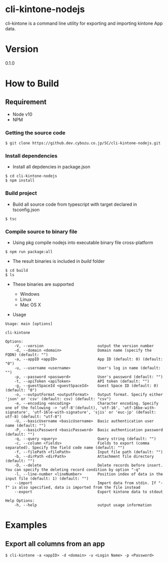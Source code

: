 # cli-kintone-nodejs
cli-kintone is a command line utility for exporting and importing kintone App data.

# Version
0.1.0

# How to Build

## Requirement
* Node v10
* NPM

### Getting the source code

```
$ git clone https://github.dev.cybozu.co.jp/SC/cli-kintone-nodejs.git
```

### Install dependencies
* Install all depdencies in package.json
```
$ cd cli-kintone-nodejs
$ npm install
```

### Build project
* Build all source code from typescript with target declared in tsconfig.json
```
$ tsc
```

### Compile source to binary file
* Using pkg compile nodejs into executable binary file cross-platform
```
$ npm run package:all
```

* The result binaries is included in *build* folder
```
$ cd build
$ ls
```

* These binaries are supported 
    * Windows
    * Linux
    * Mac OS X

* Usage
```
Usage: main [options]

cli-kintone

Options:
    -V, --version                        output the version number
    -d, --domain <domain>                Domain name (specify the FQDN) (default: "")
    -a, --appID <appID>                  App ID (default: 0) (default: "0")
    -u, --username <username>            User's log in name (default: "")
    -p, --password <password>            User's password (default: "")
    -t, --apiToken <apiToken>            API token (default: "")
    -g, --guestSpaceId <guestSpaceId>    Guest Space ID (default: 0) (default: "0")
    -o, --outputFormat <outputFormat>    Output format. Specify either 'json' or 'csv' (default: csv) (default: "csv")
    -e, --encoding <encoding>            Character encoding. Specify one of the following -> 'utf-8'(default), 'utf-16', 'utf-16be-with-signature', 'utf-16le-with-signature', 'sjis' or 'euc-jp' (default: utf-8) (default: "utf-8")
    -U, --basicUsername <basicUsername>  Basic authentication user name (default: "")
    -P, --basicPassword <basicPassword>  Basic authentication password (default: "")
    -q, --query <query>                  Query string (default: "")
    -c, --column <fields>                Fields to export (comma separated). Specify the field code name (default: "")
    -f, --filePath <filePath>            Input file path (default: "")
    -b, --dirPath <dirPath>              Attachment file directory (default: "")
    -D, --delete                         Delete records before insert. You can specify the deleting record condition by option "-q"
    -l, --line-number <lineNumber>       Position index of data in the input file (default: 1) (default: "")
    --import                             Import data from stdin. If "-f" is also specified, data is imported from the file instead
    --export                             Export kintone data to stdout

Help Options:
    -h, --help                           output usage information
```

# Examples
## Export all columns from an app
```
$ cli-kintone -a <appID> -d <domain> -u <Login Name> -p <Password>
```